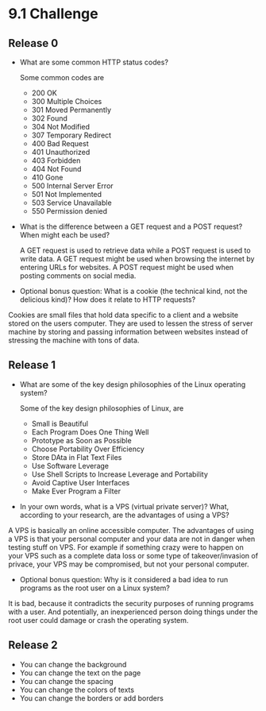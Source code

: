 # 9.1 Challenge

## Release 0

* What are some common HTTP status codes?

	Some common codes are

	* 200 OK
	* 300 Multiple Choices
	* 301 Moved Permanently
	* 302 Found
	* 304 Not Modified
	* 307 Temporary Redirect
	* 400 Bad Request
	* 401 Unauthorized
	* 403 Forbidden
	* 404 Not Found
	* 410 Gone
	* 500 Internal Server Error
	* 501 Not Implemented
	* 503 Service Unavailable
	* 550 Permission denied

* What is the difference between a GET request and a POST request? When might each be used?

	A GET request is used to retrieve data while a POST request is used to write data.  A GET request might be used when browsing the internet by entering URLs for websites.  A POST request might be used when posting comments on social media.

* Optional bonus question: What is a cookie (the technical kind, not the delicious kind)? How does it relate to HTTP requests? 

Cookies are small files that hold data specific to a client and a website stored on the users computer.  They are used to lessen the stress of server machine by storing and passing information between websites instead of stressing the machine with tons of data.

## Release 1

* What are some of the key design philosophies of the Linux operating system?

	Some of the key design philosophies of Linux, are

	* Small is Beautiful
	* Each Program Does One Thing Well
	* Prototype as Soon as Possible
	* Choose Portability Over Efficiency
	* Store DAta in Flat Text Files
	* Use Software Leverage
	* Use Shell Scripts to Increase Leverage and Portability
	* Avoid Captive User Interfaces
	* Make Ever Program a Filter

* In your own words, what is a VPS (virtual private server)? What, according to your research, are the advantages of using a VPS?

A VPS is basically an online accessible computer.  The advantages of using a VPS is that your personal computer and your data are not in danger when testing stuff on VPS.  For example if something crazy were to happen on your VPS such as a complete data loss or some type of takeover/invasion of privace, your VPS may be compromised, but not your personal computer.

* Optional bonus question: Why is it considered a bad idea to run programs as the root user on a Linux system?

It is bad, because it contradicts the security purposes of running programs with a user.  And potentially, an inexperienced person doing things under the root user could damage or crash the operating system.

## Release 2

* You can change the background
* You can change the text on the page
* You can change the spacing
* You can change the colors of texts
* You can change the borders or add borders